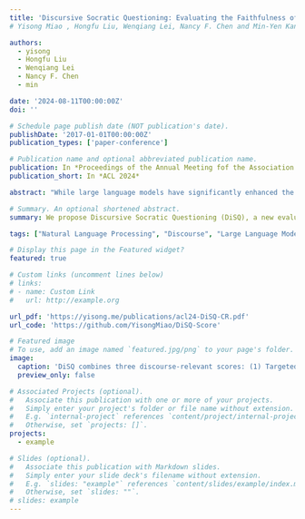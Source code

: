 ```yaml
---
title: 'Discursive Socratic Questioning: Evaluating the Faithfulness of Language Models’ Understanding of Discourse Relations'
# Yisong Miao , Hongfu Liu, Wenqiang Lei, Nancy F. Chen and Min-Yen Kan (2024) Beyond Memorization: The Challenge of Random Memory Access in Language Models. In Proceedings of the Annual Meeting fof the Association of Computational Linguistics (ACL '24).

authors:
  - yisong
  - Hongfu Liu
  - Wenqiang Lei
  - Nancy F. Chen
  - min

date: '2024-08-11T00:00:00Z'
doi: ''

# Schedule page publish date (NOT publication's date).
publishDate: '2017-01-01T00:00:00Z'
publication_types: ['paper-conference']

# Publication name and optional abbreviated publication name.
publication: In *Proceedings of the Annual Meeting fof the Association of Computational Linguistics*
publication_short: In *ACL 2024*

abstract: "While large language models have significantly enhanced the effectiveness of discourse relation classifications, it remains unclear whether their comprehension is faithful and reliable. We provide DiSQ, a new method for evaluating the faithfulness of understanding discourse based on question answering. We first employ in-context learning to annotate the reasoning for discourse comprehension, based on the connections among key events within the discourse. Following this, DiSQ interrogates the model with a sequence of questions to assess its grasp of core event relations, its resilience to counterfactual queries, as well as its consistency to its previous responses. We then evaluate language models with different architectural designs using DiSQ, finding: (1) DiSQ presents a significant challenge for all models, with the top-performing GPT model attaining only 41% of the ideal performance in PDTB; (2) DiSQ is robust to domain shifts and paraphrase variations; (3) Open-source models generally lag behind their closed-source GPT counterparts, with notable exceptions being those enhanced with chat and code/math features; (4) Our analysis validates the effectiveness of explicitly signalled discourse connectives, the role of contextual information, and the benefits of using historical QA data."

# Summary. An optional shortened abstract.
summary: We propose Discursive Socratic Questioning (DiSQ), a new evaluation measure for discourse semantics. Inspired by the Socratic method, DiSQ involves asking models about key event relations, testing their robustness to counterfactuals, and ensuring consistency with equivalent questions. Experiments show that GPT-4 achieves only 41% of the DiSQ scores. We recommend using context and discourse connectives as essential linguistic features to enhance discourse comprehension.

tags: ["Natural Language Processing", "Discourse", "Large Language Models"]

# Display this page in the Featured widget?
featured: true

# Custom links (uncomment lines below)
# links:
# - name: Custom Link
#   url: http://example.org

url_pdf: 'https://yisong.me/publications/acl24-DiSQ-CR.pdf'
url_code: 'https://github.com/YisongMiao/DiSQ-Score'

# Featured image
# To use, add an image named `featured.jpg/png` to your page's folder.
image:
  caption: 'DiSQ combines three discourse-relevant scores: (1) Targeted Score, gauging responses to key events; (2) Counterfactual Score, assessing robustness against irrelevant queries; (3) Consistency Score, measuring logical coherence to equivalent questions.'
  preview_only: false

# Associated Projects (optional).
#   Associate this publication with one or more of your projects.
#   Simply enter your project's folder or file name without extension.
#   E.g. `internal-project` references `content/project/internal-project/index.md`.
#   Otherwise, set `projects: []`.
projects:
  - example

# Slides (optional).
#   Associate this publication with Markdown slides.
#   Simply enter your slide deck's filename without extension.
#   E.g. `slides: "example"` references `content/slides/example/index.md`.
#   Otherwise, set `slides: ""`.
# slides: example
---
```

